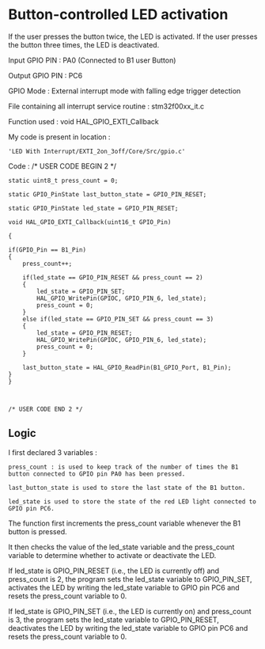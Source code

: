 
# Button-controlled LED activation 

If the user presses the button twice, the LED is activated. If the user presses the button three times, the LED is deactivated.

Input GPIO PIN : PA0 (Connected to B1 user Button)

Output GPIO PIN : PC6

GPIO Mode : External interrupt mode with falling edge trigger detection

File containing all interrupt service routine : stm32f00xx_it.c

Function used : void HAL_GPIO_EXTI_Callback 

My code is present in location : 

    'LED With Interrupt/EXTI_2on_3off/Core/Src/gpio.c'

Code : 
    /* USER CODE BEGIN 2 */

    static uint8_t press_count = 0;

    static GPIO_PinState last_button_state = GPIO_PIN_RESET;

    static GPIO_PinState led_state = GPIO_PIN_RESET;

    void HAL_GPIO_EXTI_Callback(uint16_t GPIO_Pin)

    {
	
    if(GPIO_Pin == B1_Pin)
    {
        press_count++;

        if(led_state == GPIO_PIN_RESET && press_count == 2)
        {
            led_state = GPIO_PIN_SET;
            HAL_GPIO_WritePin(GPIOC, GPIO_PIN_6, led_state);
            press_count = 0;
        }
        else if(led_state == GPIO_PIN_SET && press_count == 3)
        {
            led_state = GPIO_PIN_RESET;
            HAL_GPIO_WritePin(GPIOC, GPIO_PIN_6, led_state);
            press_count = 0;
        }

        last_button_state = HAL_GPIO_ReadPin(B1_GPIO_Port, B1_Pin);
    }
    }



    /* USER CODE END 2 */








## Logic

I first declared 3 variables : 

    press_count : is used to keep track of the number of times the B1 button connected to GPIO pin PA0 has been pressed.

    last_button_state is used to store the last state of the B1 button.

    led_state is used to store the state of the red LED light connected to GPIO pin PC6.

The function first increments the press_count variable whenever the B1 button is pressed.

It then checks the value of the led_state variable and the press_count variable to determine whether to activate or deactivate the LED.

If led_state is GPIO_PIN_RESET (i.e., the LED is currently off) and press_count is 2, the program sets the led_state variable to GPIO_PIN_SET, activates the LED by writing the led_state variable to GPIO pin PC6 and resets the press_count variable to 0.

If led_state is GPIO_PIN_SET (i.e., the LED is currently on) and press_count is 3, the program sets the led_state variable to GPIO_PIN_RESET, deactivates the LED by writing the led_state variable to GPIO pin PC6 and resets the press_count variable to 0.
